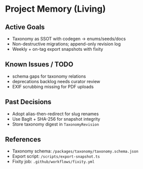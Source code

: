 # Project Memory (Living)

## Active Goals

- Taxonomy as SSOT with codegen → enums/seeds/docs
- Non-destructive migrations; append-only revision log
- Weekly + on-tag export snapshots with fixity

## Known Issues / TODO

- <YYYY-MM-DD> schema gaps for taxonomy relations
- <YYYY-MM-DD> deprecations backlog needs curator review
- <YYYY-MM-DD> EXIF scrubbing missing for PDF uploads

## Past Decisions

- <YYYY-MM-DD> Adopt alias-then-redirect for slug renames
- <YYYY-MM-DD> Use BagIt + SHA-256 for snapshot integrity
- <YYYY-MM-DD> Store taxonomy digest in `TaxonomyRevision`

## References

- Taxonomy schema: `/packages/taxonomy/taxonomy.schema.json`
- Export script: `/scripts/export-snapshot.ts`
- Fixity job: `.github/workflows/fixity.yml`
